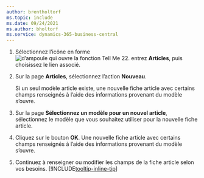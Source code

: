 ```yaml
---
author: brentholtorf
ms.topic: include
ms.date: 09/24/2021
ms.author: bholtorf
ms.service: dynamics-365-business-central
---
```


1. Sélectionnez l’icône en forme ![d’ampoule qui ouvre la fonction Tell Me 22.](../media/ui-search/search_small.png "Recherche loupe") entrez **Articles**, puis choisissez le lien associé.  
2. Sur la page **Articles**, sélectionnez l’action **Nouveau**.

    Si un seul modèle article existe, une nouvelle fiche article avec certains champs renseignés à l’aide des informations provenant du modèle s’ouvre.
3. Sur la page **Sélectionnez un modèle pour un nouvel article**, sélectionnez le modèle que vous souhaitez utiliser pour la nouvelle fiche article.
4. Cliquez sur le bouton **OK**. Une nouvelle fiche article avec certains champs renseignés à l’aide des informations provenant du modèle s’ouvre.
5. Continuez à renseigner ou modifier les champs de la fiche article selon vos besoins. [!INCLUDE[tooltip-inline-tip](tooltip-inline-tip_md.md)]
